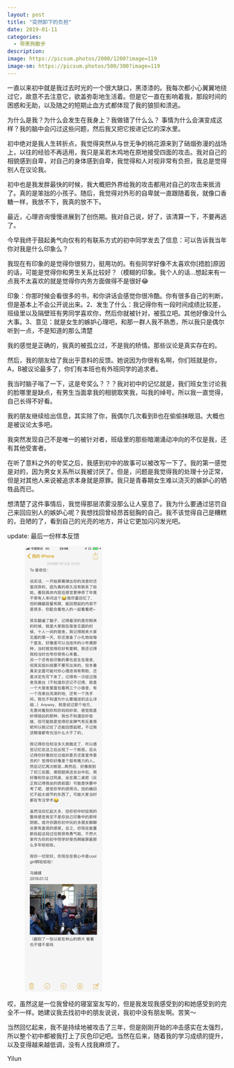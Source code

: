 ```yaml
---
layout: post
title: "突然卸下的负担"
date: 2019-01-11
categories:
  - 带黑狗散步
description:
image: https://picsum.photos/2000/1200?image=119
image-sm: https://picsum.photos/500/300?image=119
---
```

一直以来初中就是我过去时光的一个很大缺口，黑漆漆的。我每次都小心翼翼地绕过它，故意不去注意它，欲盖弥彰地生活着。但是它一直在影响着我，那段时间的困惑和无助，以及随之的短期止血方式都体现了我的狼狈和溃逃。

为什么是我？为什么会发生在我身上？我做错了什么么？ 事情为什么会演变成<!--break-->这样？我的脑中会闪过这些问题，然后我又把它按进记忆的深水里。

初中绝对是我人生转折点，我觉得突然从与世无争的桃花源来到了硝烟弥漫的战场上，以往的经验不再适用，我只是呆若木鸡地在原地接受四面的攻击。我对自己的相貌感到自卑，对自己的身体感到自卑，我觉得和人对视非常有负担，我总是觉得别人在议论我。

初中也是我发胖最快的时候，我大概把外界给我的攻击都用对自己的攻击来抵消了。真的是笨拙的小孩子。随后，我觉得对外形的自卑就一直跟随着我，就像口香糖一样，我放不下，我真的放不下。

最近，心理咨询慢慢进展到了创伤期。我对自己说，好了，该清算一下，不要再逃了。

今早我终于鼓起勇气向仅有的有联系方式的初中同学发去了信息：可以告诉我当年你对我是什么印象么？

我现在有印象的是觉得你很努力，挺用功的。有些同学好像不太喜欢你[捂脸]原因的话，可能是觉得你和男生关系比较好？（模糊的印象。我个人的话…想起来有一点我不太喜欢的就是觉得你内务方面做得不是很好😂

印象：你那时候会看很多的书，和你讲话会感觉你很冷酷。你有很多自己的判断，但是基本上不会公开说出来。2、发生了什么：我记得你有一段时间成绩比较差，班级里以及隔壁班有男同学喜欢你，然后你就被针对，被孤立吧。其他好像没什么大事。3、意见：就是女生的嫉妒心理吧，和那一群人我不熟悉，所以我只是偶尔听到一点，不是知道的那么清楚

我的感觉是正确的，我真的被孤立过，不是我的矫情。那些议论是真实存在的。

然后，我的朋友给了我出乎意料的反馈。她说因为你很有名啊，你们班就是你，A，B被议论最多了，你们有本班也有外班同学的追求者。

我当时脑子嗡了一下，这是夸奖么？？？我对初中的记忆就是，我们班女生讨论我的脸哪里是缺点，有男生当面拿我的相貌取笑我，叫我的绰号。所以我一直觉得，自己长得不好看。

我的朋友继续给出信息，其实除了你，我偶尔几次看到B也在偷偷抹眼泪。大概也是被议论太多吧。

我突然发现自己不是唯一的被针对者，班级里的那些暗潮涌动冲向的不仅是我，还有其他受害者。

在听了意料之外的夸奖之后，我感到初中的故事可以被改写一下了。我的第一感觉是对的，因为男女关系所以我被讨厌了。但是，问题是我觉得我的处理十分正常，但是对其他人来说被追求本身就是原罪。我只是青春期女生难以浇灭的嫉妒心的牺牲品而已。

想清楚了这件事情后，我觉得那层浓雾没那么让人窒息了。我为什么要通过惩罚自己来回应别人的嫉妒心呢？我想找回曾经昂首挺胸的自己。我不该觉得自己是糟糕的，丑陋的了，看到自己的光亮的地方，并让它更加闪闪发光吧。

update: 最后一份样本反馈

<figure>
  <img src="https://github.com/yilun1017/blog-img/blob/master/2019-01-11-sudden burden/1.jpg?raw=true" alt="Placeholder"/>
  <!--<figcaption>Gentrify cray pug authentic, cliche listicle actually subway tile woke semiotics af.</figcaption>-->
</figure>

哎，虽然这是一位我曾经的寝室室友写的，但是我发现我感受到的和她感受到的完全不一样。她建议我去找初中的朋友说说，我初中没有朋友啊。苦笑～

当然回忆起来，我不是持续地被攻击了三年，但是刚刚开始的冲击感实在太强烈，所以整个初中都被我打上了灰色印记吧。当然在后来，随着我的学习成绩的提升，以及变得越来越低调，没有人找我麻烦了。


Yilun